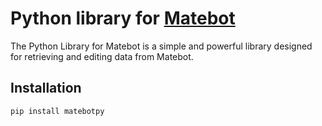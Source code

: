 # Python library for [Matebot](https://matebot.xyz)
The Python Library for Matebot is a simple and powerful library designed for retrieving and editing data from Matebot.

## Installation
```
pip install matebotpy
```